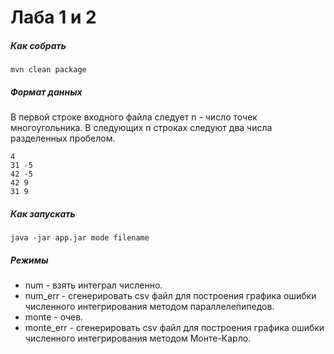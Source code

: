 # Лаба 1 и 2

##### Как собрать
```
mvn clean package
```

##### Формат данных
В первой строке входного файла следует n - число точек многоугольника.
В следующих n строках следуют два числа разделенных пробелом.
```
4
31 -5
42 -5
42 9
31 9
```

##### Как запускать

```
java -jar app.jar mode filename
```

##### Режимы

- num - взять интеграл численно.
- num_err - сгенерировать csv файл для построения графика ошибки численного интегрирования методом параллелепипедов.
- monte - очев.
- monte_err - сгенерировать csv файл для построения графика ошибки численного интегрирования методом Монте-Карло.